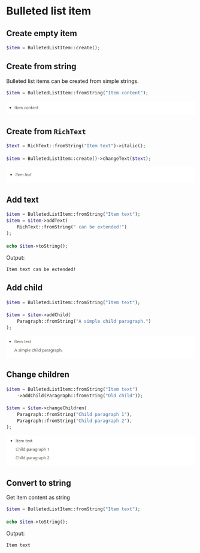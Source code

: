 # Bulleted list item

## Create empty item

```php
$item = BulletedListItem::create();
```

## Create from string

Bulleted list items can be created from simple strings.

```php
$item = BulletedListItem::fromString("Item content");
```

![](../images/bulleted-list-item.jpg)

## Create from `RichText`

```php
$text = RichText::fromString("Item text")->italic();

$item = BulletedListItem::create()->changeText($text);
```

![](../images/bulleted-list-item-rich-text.jpg)

## Add text

```php
$item = BulletedListItem::fromString("Item text");
$item = $item->addText(
    RichText::fromString(" can be extended!")
);

echo $item->toString();
```

Output:
```
Item text can be extended!
```
## Add child

```php
$item = BulletedListItem::fromString("Item text");

$item = $item->addChild(
    Paragraph::fromString("A simple child paragraph.")
);
```

![](../images/bulleted-list-item-append-child.jpg)

## Change children

```php
$item = BulletedListItem::fromString("Item text")
    ->addChild(Paragraph::fromString("Old child"));

$item = $item->changeChildren(
    Paragraph::fromString("Child paragraph 1"),
    Paragraph::fromString("Child paragraph 2"),
);
```

![](../images/bulleted-list-item-change-children.jpg)

## Convert to string

Get item content as string

```php
$item = BulletedListItem::fromString("Item text");

echo $item->toString();
```

Output:

```
Item text
```